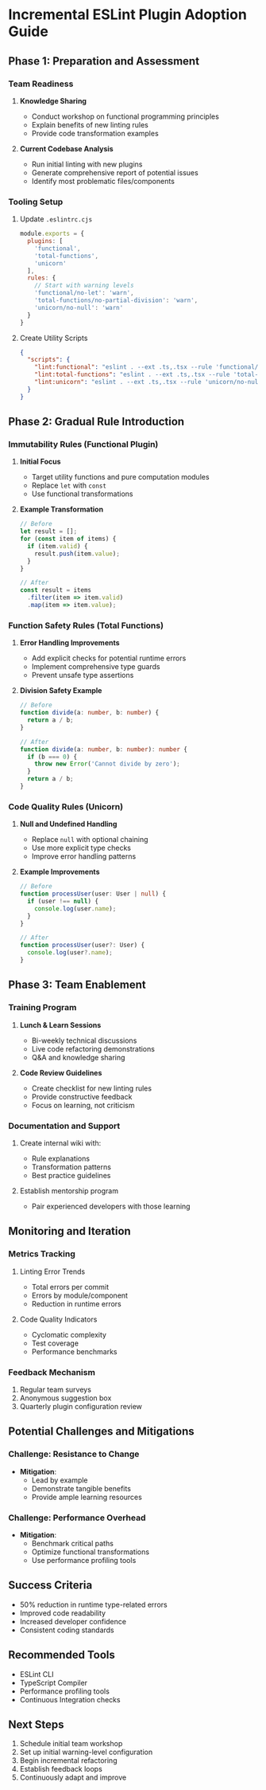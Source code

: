 # Incremental ESLint Plugin Adoption Guide

## Phase 1: Preparation and Assessment

### Team Readiness
1. **Knowledge Sharing**
   - Conduct workshop on functional programming principles
   - Explain benefits of new linting rules
   - Provide code transformation examples

2. **Current Codebase Analysis**
   - Run initial linting with new plugins
   - Generate comprehensive report of potential issues
   - Identify most problematic files/components

### Tooling Setup
1. Update `.eslintrc.cjs`
   ```javascript
   module.exports = {
     plugins: [
       'functional',
       'total-functions',
       'unicorn'
     ],
     rules: {
       // Start with warning levels
       'functional/no-let': 'warn',
       'total-functions/no-partial-division': 'warn',
       'unicorn/no-null': 'warn'
     }
   }
   ```

2. Create Utility Scripts
   ```json
   {
     "scripts": {
       "lint:functional": "eslint . --ext .ts,.tsx --rule 'functional/no-let: error'",
       "lint:total-functions": "eslint . --ext .ts,.tsx --rule 'total-functions/no-partial-division: error'",
       "lint:unicorn": "eslint . --ext .ts,.tsx --rule 'unicorn/no-null: error'"
     }
   }
   ```

## Phase 2: Gradual Rule Introduction

### Immutability Rules (Functional Plugin)
1. **Initial Focus**
   - Target utility functions and pure computation modules
   - Replace `let` with `const`
   - Use functional transformations

2. **Example Transformation**
   ```typescript
   // Before
   let result = [];
   for (const item of items) {
     if (item.valid) {
       result.push(item.value);
     }
   }

   // After
   const result = items
     .filter(item => item.valid)
     .map(item => item.value);
   ```

### Function Safety Rules (Total Functions)
1. **Error Handling Improvements**
   - Add explicit checks for potential runtime errors
   - Implement comprehensive type guards
   - Prevent unsafe type assertions

2. **Division Safety Example**
   ```typescript
   // Before
   function divide(a: number, b: number) {
     return a / b;
   }

   // After
   function divide(a: number, b: number): number {
     if (b === 0) {
       throw new Error('Cannot divide by zero');
     }
     return a / b;
   }
   ```

### Code Quality Rules (Unicorn)
1. **Null and Undefined Handling**
   - Replace `null` with optional chaining
   - Use more explicit type checks
   - Improve error handling patterns

2. **Example Improvements**
   ```typescript
   // Before
   function processUser(user: User | null) {
     if (user !== null) {
       console.log(user.name);
     }
   }

   // After
   function processUser(user?: User) {
     console.log(user?.name);
   }
   ```

## Phase 3: Team Enablement

### Training Program
1. **Lunch & Learn Sessions**
   - Bi-weekly technical discussions
   - Live code refactoring demonstrations
   - Q&A and knowledge sharing

2. **Code Review Guidelines**
   - Create checklist for new linting rules
   - Provide constructive feedback
   - Focus on learning, not criticism

### Documentation and Support
1. Create internal wiki with:
   - Rule explanations
   - Transformation patterns
   - Best practice guidelines

2. Establish mentorship program
   - Pair experienced developers with those learning

## Monitoring and Iteration

### Metrics Tracking
1. Linting Error Trends
   - Total errors per commit
   - Errors by module/component
   - Reduction in runtime errors

2. Code Quality Indicators
   - Cyclomatic complexity
   - Test coverage
   - Performance benchmarks

### Feedback Mechanism
1. Regular team surveys
2. Anonymous suggestion box
3. Quarterly plugin configuration review

## Potential Challenges and Mitigations

### Challenge: Resistance to Change
- **Mitigation**:
  - Lead by example
  - Demonstrate tangible benefits
  - Provide ample learning resources

### Challenge: Performance Overhead
- **Mitigation**:
  - Benchmark critical paths
  - Optimize functional transformations
  - Use performance profiling tools

## Success Criteria
- 50% reduction in runtime type-related errors
- Improved code readability
- Increased developer confidence
- Consistent coding standards

## Recommended Tools
- ESLint CLI
- TypeScript Compiler
- Performance profiling tools
- Continuous Integration checks

## Next Steps
1. Schedule initial team workshop
2. Set up initial warning-level configuration
3. Begin incremental refactoring
4. Establish feedback loops
5. Continuously adapt and improve
